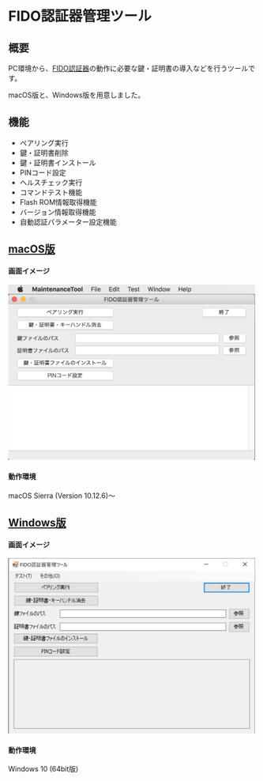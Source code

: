 # FIDO認証器管理ツール

## 概要
PC環境から、[FIDO認証器](../nRF5_SDK_v15.3.0)の動作に必要な鍵・証明書の導入などを行うツールです。

macOS版と、Windows版を用意しました。

## 機能
* ペアリング実行
* 鍵・証明書削除
* 鍵・証明書インストール
* PINコード設定
* ヘルスチェック実行
* コマンドテスト機能
* Flash ROM情報取得機能
* バージョン情報取得機能
* 自動認証パラメーター設定機能

## [macOS版](macOSApp)

#### 画面イメージ
<img src="assets/0001.png" width="500">

#### 動作環境
macOS Sierra (Version 10.12.6)〜

## [Windows版](WindowsExe)

#### 画面イメージ
<img src="assets/0002.png" width="500">

#### 動作環境
Windows 10 (64bit版)
